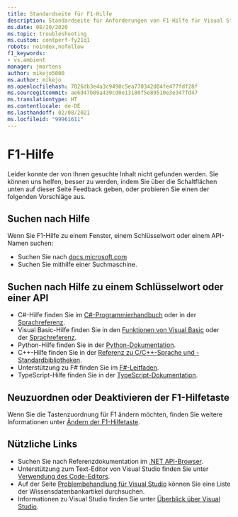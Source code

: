 ```yaml
---
title: Standardseite für F1-Hilfe
description: Standardseite für Anforderungen von F1-Hilfe für Visual Studio
ms.date: 08/20/2020
ms.topic: troubleshooting
ms.custom: contperf-fy21q1
robots: noindex,nofollow
f1_keywords:
- vs.ambient
manager: jmartens
author: mikejo5000
ms.author: mikejo
ms.openlocfilehash: 7026db3e4a3c9490c5ea770342d04fe477fdf28f
ms.sourcegitcommit: ae6d47b09a439cd0e13180f5e89510e3e347fd47
ms.translationtype: HT
ms.contentlocale: de-DE
ms.lasthandoff: 02/08/2021
ms.locfileid: "99961611"
---
```

# <a name="f1-help"></a>F1-Hilfe

Leider konnte der von Ihnen gesuchte Inhalt nicht gefunden werden. Sie können uns helfen, besser zu werden, indem Sie über die Schaltflächen unten auf dieser Seite Feedback geben, oder probieren Sie einen der folgenden Vorschläge aus.

## <a name="search-for-help"></a>Suchen nach Hilfe

Wenn Sie F1-Hilfe zu einem Fenster, einem Schlüsselwort oder einem API-Namen suchen:

- Suchen Sie nach [docs.microsoft.com](/)
- Suchen Sie mithilfe einer Suchmaschine.

## <a name="find-help-on-a-keyword-or-api"></a>Suchen nach Hilfe zu einem Schlüsselwort oder einer API

- C#-Hilfe finden Sie im [C#-Programmierhandbuch](/dotnet/csharp/programming-guide/) oder in der [Sprachreferenz](/dotnet/csharp/language-reference/).
- Visual Basic-Hilfe finden Sie in den [Funktionen von Visual Basic](/dotnet/visual-basic/programming-guide/language-features/) oder der [Sprachreferenz](/dotnet/visual-basic/language-reference/).
- Python-Hilfe finden Sie in der [Python-Dokumentation](https://docs.python.org/).
- C++-Hilfe finden Sie in der [Referenz zu C/C++-Sprache und -Standardbibliotheken](/cpp/cpp/c-cpp-language-and-standard-libraries).
- Unterstützung zu F# finden Sie im [F#-Leitfaden](/dotnet/fsharp/).
- TypeScript-Hilfe finden Sie in der [TypeScript-Dokumentation](https://www.typescriptlang.org/docs).

## <a name="re-map-or-disable-the-f1-help-key"></a>Neuzuordnen oder Deaktivieren der F1-Hilfetaste

Wenn Sie die Tastenzuordnung für F1 ändern möchten, finden Sie weitere Informationen unter [Ändern der F1-Hilfetaste](../not-in-toc/change-f1-help-key.md).

## <a name="useful-links"></a>Nützliche Links

- Suchen Sie nach Referenzdokumentation im [.NET API-Browser](/dotnet/api/).
- Unterstützung zum Text-Editor von Visual Studio finden Sie unter [Verwendung des Code-Editors](../../ide/writing-code-in-the-code-and-text-editor.md).
- Auf der Seite [Problembehandlung für Visual Studio](/troubleshoot/visualstudio/welcome-visual-studio/) können Sie eine Liste der Wissensdatenbankartikel durchsuchen.
- Informationen zu Visual Studio finden Sie unter [Überblick über Visual Studio](../../get-started/visual-studio-ide.md).